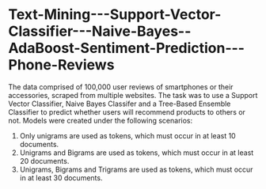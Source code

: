 # Text-Mining---Support-Vector-Classifier---Naive-Bayes--AdaBoost-Sentiment-Prediction---Phone-Reviews
The data comprised of 100,000 user reviews of smartphones or their accessories, scraped from multiple websites. The task was to use a Support Vector Classifier, Naive Bayes Classifer and a Tree-Based Ensemble Classifier to predict whether users will recommend products to others or not. Models were created under the following scenarios: 
1. Only unigrams are used as tokens, which must occur in at least 10 documents. 
2. Unigrams and Bigrams are used as tokens, which must occur in at least 20 documents. 
3. Unigrams, Bigrams and Trigrams are used as tokens, which must occur in at least 30 documents.
